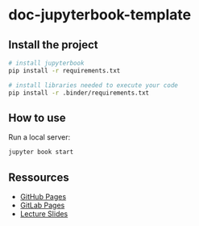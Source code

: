 # doc-jupyterbook-template

## Install the project

```bash
# install jupyterbook
pip install -r requirements.txt

# install libraries needed to execute your code  
pip install -r .binder/requirements.txt
```

## How to use

Run a local server:

```bash
jupyter book start
```

## Ressources

* [GitHub Pages](https://gwenaelcaer.github.io/doc-jupyterbook-template/)
* [GitLab Pages](https://odatis-public.gitlab-pages.ifremer.fr/training/doc-jupyterbook-template/)
* [Lecture Slides](https://docs.google.com/presentation/d/1pVOJEQ548BoVZbKcukXEWWgx4xwOlEpauZmZTpzKTL8/edit?usp=sharing)